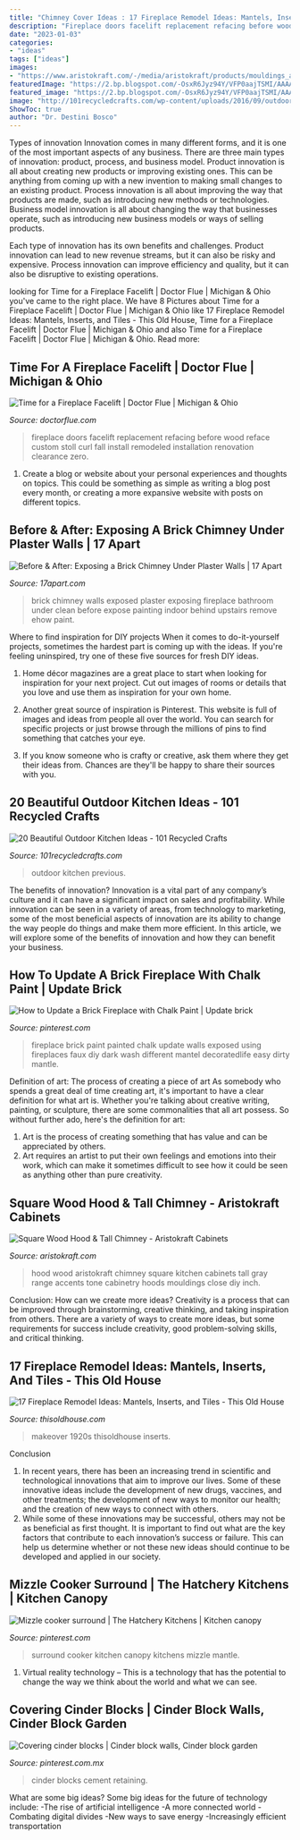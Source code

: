 ```yaml
---
title: "Chimney Cover Ideas : 17 Fireplace Remodel Ideas: Mantels, Inserts, And Tiles"
description: "Fireplace doors facelift replacement refacing before wood reface custom stoll curl fall install remodeled installation renovation clearance zero"
date: "2023-01-03"
categories:
- "ideas"
tags: ["ideas"]
images:
- "https://www.aristokraft.com/-/media/aristokraft/products/mouldings_accents/square_wood_hood_tall_chimney.jpg"
featuredImage: "https://2.bp.blogspot.com/-OsxR6Jyz94Y/VFP0aajTSMI/AAAAAAAAXZs/IDfh6ic_g0Q/s1600/How%2Bto%2Bexpose%2Bbrick.jpg"
featured_image: "https://2.bp.blogspot.com/-OsxR6Jyz94Y/VFP0aajTSMI/AAAAAAAAXZs/IDfh6ic_g0Q/s1600/How%2Bto%2Bexpose%2Bbrick.jpg"
image: "http://101recycledcrafts.com/wp-content/uploads/2016/09/outdoor-kitchen-decor-ideas-3.jpg"
ShowToc: true
author: "Dr. Destini Bosco"
---
```



Types of innovation
Innovation comes in many different forms, and it is one of the most important aspects of any business. There are three main types of innovation: product, process, and business model.
Product innovation is all about creating new products or improving existing ones. This can be anything from coming up with a new invention to making small changes to an existing product. Process innovation is all about improving the way that products are made, such as introducing new methods or technologies. Business model innovation is all about changing the way that businesses operate, such as introducing new business models or ways of selling products.

Each type of innovation has its own benefits and challenges. Product innovation can lead to new revenue streams, but it can also be risky and expensive. Process innovation can improve efficiency and quality, but it can also be disruptive to existing operations.

	

		
looking for Time for a Fireplace Facelift | Doctor Flue | Michigan &amp; Ohio you've came to the right place. We have 8 Pictures about Time for a Fireplace Facelift | Doctor Flue | Michigan &amp; Ohio like 17 Fireplace Remodel Ideas: Mantels, Inserts, and Tiles - This Old House, Time for a Fireplace Facelift | Doctor Flue | Michigan &amp; Ohio and also Time for a Fireplace Facelift | Doctor Flue | Michigan &amp; Ohio. Read more:
		
    
## Time For A Fireplace Facelift | Doctor Flue | Michigan &amp; Ohio

<img loading=lazy src="http://www.doctorflue.com/blog/wp-content/uploads/2014/01/fireplace-facelift-by-stoll-before-after.jpg" onerror="this.onerror=null;this.src='https://tse3.mm.bing.net/th?id=OIP.DhUvU-sRA6-9QYYcD9abCwHaEl&amp;pid=15.1';" alt="Time for a Fireplace Facelift | Doctor Flue | Michigan &amp; Ohio">

_Source: doctorflue.com_

>fireplace doors facelift replacement refacing before wood reface custom stoll curl fall install remodeled installation renovation clearance zero. 

	

1. Create a blog or website about your personal experiences and thoughts on topics. This could be something as simple as writing a blog post every month, or creating a more expansive website with posts on different topics.

    
## Before &amp; After: Exposing A Brick Chimney Under Plaster Walls | 17 Apart

<img loading=lazy src="https://2.bp.blogspot.com/-OsxR6Jyz94Y/VFP0aajTSMI/AAAAAAAAXZs/IDfh6ic_g0Q/s1600/How%2Bto%2Bexpose%2Bbrick.jpg" onerror="this.onerror=null;this.src='https://tse3.mm.bing.net/th?id=OIP.1u9ipDYYirLbfBphf3rluAHaE8&amp;pid=15.1';" alt="Before &amp; After: Exposing a Brick Chimney Under Plaster Walls | 17 Apart">

_Source: 17apart.com_

>brick chimney walls exposed plaster exposing fireplace bathroom under clean before expose painting indoor behind upstairs remove ehow paint. 

	

Where to find inspiration for DIY projects
When it comes to do-it-yourself projects, sometimes the hardest part is coming up with the ideas. If you're feeling uninspired, try one of these five sources for fresh DIY ideas.
1. Home décor magazines are a great place to start when looking for inspiration for your next project. Cut out images of rooms or details that you love and use them as inspiration for your own home.

2. Another great source of inspiration is Pinterest. This website is full of images and ideas from people all over the world. You can search for specific projects or just browse through the millions of pins to find something that catches your eye.

3. If you know someone who is crafty or creative, ask them where they get their ideas from. Chances are they'll be happy to share their sources with you.


    
## 20 Beautiful Outdoor Kitchen Ideas - 101 Recycled Crafts

<img loading=lazy src="http://101recycledcrafts.com/wp-content/uploads/2016/09/outdoor-kitchen-decor-ideas-3.jpg" onerror="this.onerror=null;this.src='https://tse4.mm.bing.net/th?id=OIP.McWq70NNjVpTrVhb8XyoVQEsDI&amp;pid=15.1';" alt="20 Beautiful Outdoor Kitchen Ideas - 101 Recycled Crafts">

_Source: 101recycledcrafts.com_

>outdoor kitchen previous. 

	

The benefits of innovation?
Innovation is a vital part of any company’s culture and it can have a significant impact on sales and profitability. While innovation can be seen in a variety of areas, from technology to marketing, some of the most beneficial aspects of innovation are its ability to change the way people do things and make them more efficient. In this article, we will explore some of the benefits of innovation and how they can benefit your business.

    
## How To Update A Brick Fireplace With Chalk Paint | Update Brick

<img loading=lazy src="https://i.pinimg.com/736x/e4/2a/d4/e42ad40fcf4d739aa3d7484e127198de.jpg" onerror="this.onerror=null;this.src='https://tse1.mm.bing.net/th?id=OIP.RsUOEYJRmiDoAllVAuz-mwHaJu&amp;pid=15.1';" alt="How to Update a Brick Fireplace with Chalk Paint | Update brick">

_Source: pinterest.com_

>fireplace brick paint painted chalk update walls exposed using fireplaces faux diy dark wash different mantel decoratedlife easy dirty mantle. 

	

Definition of art: The process of creating a piece of art
As somebody who spends a great deal of time creating art, it's important to have a clear definition for what art is. Whether you're talking about creative writing, painting, or sculpture, there are some commonalities that all art possess. So without further ado, here's the definition for art: 
1. Art is the process of creating something that has value and can be appreciated by others.
2. Art requires an artist to put their own feelings and emotions into their work, which can make it sometimes difficult to see how it could be seen as anything other than pure creativity.

    
## Square Wood Hood &amp; Tall Chimney - Aristokraft Cabinets

<img loading=lazy src="https://www.aristokraft.com/-/media/aristokraft/products/mouldings_accents/square_wood_hood_tall_chimney.jpg" onerror="this.onerror=null;this.src='https://tse4.mm.bing.net/th?id=OIP.eLUhStxxVsh0mhmj_apzaQHaLH&amp;pid=15.1';" alt="Square Wood Hood &amp; Tall Chimney - Aristokraft Cabinets">

_Source: aristokraft.com_

>hood wood aristokraft chimney square kitchen cabinets tall gray range accents tone cabinetry hoods mouldings close diy inch. 

	

Conclusion: How can we create more ideas?
Creativity is a process that can be improved through brainstorming, creative thinking, and taking inspiration from others. There are a variety of ways to create more ideas, but some requirements for success include creativity, good problem-solving skills, and critical thinking.

    
## 17 Fireplace Remodel Ideas: Mantels, Inserts, And Tiles - This Old House

<img loading=lazy src="https://cdn.vox-cdn.com/thumbor/BMcwokq59hxcgYuDBh42T3gIOSo=/0x0:2249x3000/1200x0/filters:focal(0x0:2249x3000):no_upscale()/cdn.vox-cdn.com/uploads/chorus_asset/file/19519748/2011_10_hs_fireplace_v7_001.jpg" onerror="this.onerror=null;this.src='https://tse1.mm.bing.net/th?id=OIP.JWAp99hLa_muLZEg3cvJxAHaJ4&amp;pid=15.1';" alt="17 Fireplace Remodel Ideas: Mantels, Inserts, and Tiles - This Old House">

_Source: thisoldhouse.com_

>makeover 1920s thisoldhouse inserts. 

	

Conclusion
1. In recent years, there has been an increasing trend in scientific and technological innovations that aim to improve our lives. Some of these innovative ideas include the development of new drugs, vaccines, and other treatments; the development of new ways to monitor our health; and the creation of new ways to connect with others.
2. While some of these innovations may be successful, others may not be as beneficial as first thought. It is important to find out what are the key factors that contribute to each innovation’s success or failure. This can help us determine whether or not these new ideas should continue to be developed and applied in our society.

    
## Mizzle Cooker Surround | The Hatchery Kitchens | Kitchen Canopy

<img loading=lazy src="https://i.pinimg.com/originals/0f/fb/ab/0ffbab7f7bfa5a042a794deedb84c254.jpg" onerror="this.onerror=null;this.src='https://tse2.mm.bing.net/th?id=OIP.PBHbtaIYYrA-8lK3Sf1SSwHaLG&amp;pid=15.1';" alt="Mizzle cooker surround | The Hatchery Kitchens | Kitchen canopy">

_Source: pinterest.com_

>surround cooker kitchen canopy kitchens mizzle mantle. 

	

1. Virtual reality technology – This is a technology that has the potential to change the way we think about the world and what we can see.

    
## Covering Cinder Blocks | Cinder Block Walls, Cinder Block Garden

<img loading=lazy src="https://i.pinimg.com/originals/50/dc/8d/50dc8dfa9247a75522ad10edf27cdc6f.jpg" onerror="this.onerror=null;this.src='https://tse4.mm.bing.net/th?id=OIP.UYckinZq7fFn01tgn2Wt3QHaE7&amp;pid=15.1';" alt="Covering cinder blocks | Cinder block walls, Cinder block garden">

_Source: pinterest.com.mx_

>cinder blocks cement retaining. 

	

What are some big ideas?
Some big ideas for the future of technology include: 
-The rise of artificial intelligence 
-A more connected world 
-Combating digital divides 
-New ways to save energy 
-Increasingly efficient transportation

